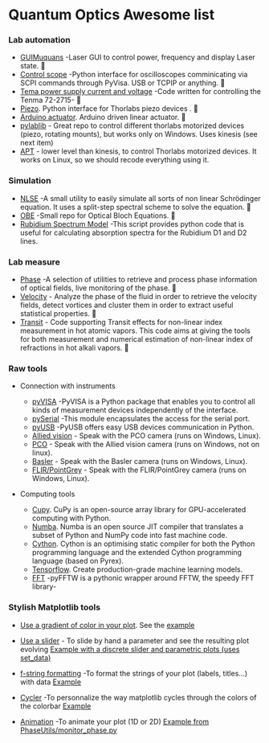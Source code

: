 # Quantum Optics Awesome list


### Lab automation
- [GUIMuquans](https://github.com/Quantum-Optics-LKB/GUIMuquans) -Laser GUI to control power, frequency and display Laser state.  🚀
- [Control scope](https://github.com/Quantum-Optics-LKB/ScopeInterface) -Python interface for oscilloscopes comminicating via SCPI commands through PyVisa. USB or TCPIP or anything.  🚀
- [Tema power supply current and voltage](https://github.com/Quantum-Optics-LKB/Power_Suply_RS232_Control) -Code written for controlling the Tenma 72-2715- 🎹
- [Piezo](https://github.com/Quantum-Optics-LKB/Piezo). Python interface for Thorlabs piezo devices .  🚀
- [Arduino actuator](https://github.com/Quantum-Optics-LKB/Arduino_linear_actuator). Arduino driven linear actuator.  🚀
- [pylablib](https://pylablib.readthedocs.io/en/latest/) - Great repo to control different thorlabs motorized devices (piezo, rotating mounts), but works only on Windows. Uses kinesis (see next item)
- [APT](https://thorlabs-apt-device.readthedocs.io/en/latest/) - lower level than kinesis, to control Thorlabs motorized devices. It works on Linux, so we should recode everything using it.

### Simulation
- [NLSE](https://github.com/Quantum-Optics-LKB/NLSE) -A small utility to easily simulate all sorts of non linear Schrödinger equation. It uses a split-step spectral scheme to solve the equation.  🚀
- [OBE](https://github.com/Quantum-Optics-LKB/OBE) -Small repo for Optical Bloch Equations.  🚀
- [Rubidium Spectrum Model](https://github.com/DawesLab/rubidium) -This script provides python code that is useful for calculating absorption spectra for the Rubidium D1 and D2 lines.

### Lab measure
- [Phase](https://github.com/Quantum-Optics-LKB/PhaseUtils) -A selection of utilities to retrieve and process phase information of optical fields, live monitoring of the phase.  🚀
- [Velocity](https://github.com/Quantum-Optics-LKB/Turbulence) - Analyze the phase of the fluid in order to retrieve the velocity fields, detect vortices and cluster them in order to extract useful statistical properties.  🚀
- [Transit](https://github.com/Quantum-Optics-LKB/Transit) - Code supporting Transit effects for non-linear index measurement in hot atomic vapors. This code aims at giving the tools for both measurement and numerical estimation of non-linear index of refractions in hot alkali vapors.  🚀
### Raw tools
- Connection with instruments
	- [pyVISA](https://pyvisa.readthedocs.io/en/latest/) -PyVISA is a Python package that enables you to control all kinds of measurement devices independently of the interface.
	- [pySerial](https://pypi.org/project/pyserial/) -This module encapsulates the access for the serial port.
	- [pyUSB](https://pypi.org/project/pyusb/) -PyUSB offers easy USB devices communication in Python.
	- [Allied vision](https://www.alliedvision.com/en/products/vimba-sdk/) - Speak with the PCO camera (runs on Windows, Linux).
	- [PCO](https://www.pco-tech.com/software/camera-control-software/pcocamware/) - Speak with the Allied vision camera (runs on Windows, not on linux).
	- [Basler](https://github.com/basler/pypylon) - Speak with the Basler camera (runs on Windows, Linux).
	- [FLIR/PointGrey](https://www.flir.fr/products/flycapture-sdk/) - Speak with the FLIR/PointGrey camera (runs on Windows, Linux).

- Computing tools
	- [Cupy](https://cupy.dev/). CuPy is an open-source array library for GPU-accelerated computing with Python.
	- [Numba](https://numba.pydata.org/). Numba is an open source JIT compiler that translates a subset of Python and NumPy code into fast machine code.
	- [Cython](https://cython.org/). Cython is an optimising static compiler for both the Python programming language and the extended Cython programming language (based on Pyrex).
	- [Tensorflow](https://www.tensorflow.org//). Create production-grade machine learning models. 
	- [FFT](https://pyfftw.readthedocs.io/en/latest//) -pyFFTW is a pythonic wrapper around FFTW, the speedy FFT library-
        
### Stylish Matplotlib tools
- [Use a gradient of color in your plot](https://stackoverflow.com/questions/38208700/matplotlib-plot-lines-with-colors-through-colormap). See the 
[example](https://github.com/Quantum-Optics-LKB/awesome_list/blob/main/Examples/Figures/Stylish%20Matplotlib%20tools/gradient_color_plot.md)

	
- [Use a slider](https://matplotlib.org/stable/gallery/widgets/slider_demo.html) - To slide by hand a parameter and see the resulting plot evolving
[Example with a discrete slider and parametric plots (uses set_data)](https://github.com/Quantum-Optics-LKB/awesome_list/blob/main/Examples/Figures/Stylish%20Matplotlib%20tools/slider.md)


- [f-string formatting](https://realpython.com/python-f-strings/) -To format the strings of your plot (labels, titles...) with data
[Example](https://github.com/Quantum-Optics-LKB/awesome_list/blob/main/Examples/Figures/Stylish%20Matplotlib%20tools/f-string.md)


- [Cycler](https://matplotlib.org/cycler/) -To personnalize the way matplotlib cycles through the colors of the colorbar
[Example](https://github.com/Quantum-Optics-LKB/awesome_list/blob/main/Examples/Figures/Stylish%20Matplotlib%20tools/cycler.md)



- [Animation](https://matplotlib.org/stable/api/animation_api.html) -To animate your plot (1D or 2D)
[Example from PhaseUtils/monitor_phase.py](https://github.com/Quantum-Optics-LKB/awesome_list/blob/main/Examples/Figures/Stylish%20Matplotlib%20tools/animation.md)



